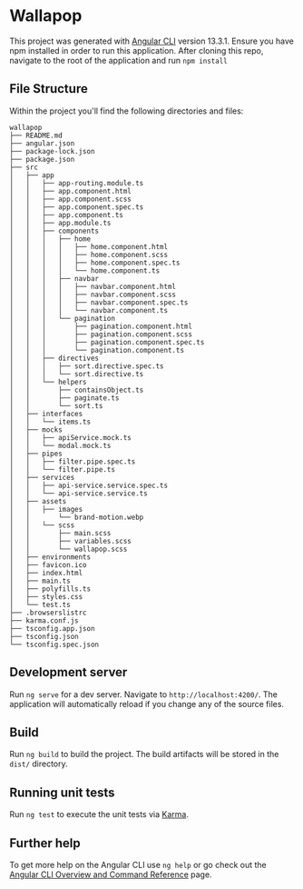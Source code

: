 # Wallapop

This project was generated with [Angular CLI](https://github.com/angular/angular-cli) version 13.3.1. Ensure you have npm installed in order to run this application.
After cloning this repo, navigate to the root of the application and run `npm install`

## File Structure

Within the project you'll find the following directories and files:

```
wallapop
├── README.md
├── angular.json
├── package-lock.json
├── package.json
├── src
│   ├── app
│   │   ├── app-routing.module.ts
│   │   ├── app.component.html
│   │   ├── app.component.scss
│   │   ├── app.component.spec.ts
│   │   ├── app.component.ts
│   │   ├── app.module.ts
│   │   ├── components
│   │   │   ├── home
│   │   │   │   ├── home.component.html
│   │   │   │   ├── home.component.scss
│   │   │   │   ├── home.component.spec.ts
│   │   │   │   └── home.component.ts
│   │   │   ├── navbar
│   │   │   │   ├── navbar.component.html
│   │   │   │   ├── navbar.component.scss
│   │   │   │   ├── navbar.component.spec.ts
│   │   │   │   └── navbar.component.ts
│   │   │   └── pagination
│   │   │       ├── pagination.component.html
│   │   │       ├── pagination.component.scss
│   │   │       ├── pagination.component.spec.ts
│   │   │       └── pagination.component.ts
│   │   ├── directives
│   │   │   ├── sort.directive.spec.ts
│   │   │   └── sort.directive.ts
│   │   └── helpers
│   │       ├── containsObject.ts
│   │       ├── paginate.ts
│   │       └── sort.ts
│   ├── interfaces
│   │   └── items.ts
│   ├── mocks
│   │   ├── apiService.mock.ts
│   │   └── modal.mock.ts
│   ├── pipes
│   │   ├── filter.pipe.spec.ts
│   │   └── filter.pipe.ts
│   ├── services
│   │   ├── api-service.service.spec.ts
│   │   └── api-service.service.ts
│   ├── assets
│   │   ├── images
│   │       └── brand-motion.webp
│   │   └── scss
│   │       ├── main.scss
│   │       ├── variables.scss
│   │       └── wallapop.scss
│   ├── environments
│   ├── favicon.ico
│   ├── index.html
│   ├── main.ts
│   ├── polyfills.ts
│   ├── styles.css
│   └── test.ts
├── .browserslistrc
├── karma.conf.js
├── tsconfig.app.json
├── tsconfig.json
└── tsconfig.spec.json
```

## Development server

Run `ng serve` for a dev server. Navigate to `http://localhost:4200/`. The application will automatically reload if you change any of the source files.

## Build

Run `ng build` to build the project. The build artifacts will be stored in the `dist/` directory.

## Running unit tests

Run `ng test` to execute the unit tests via [Karma](https://karma-runner.github.io).

## Further help

To get more help on the Angular CLI use `ng help` or go check out the [Angular CLI Overview and Command Reference](https://angular.io/cli) page.
